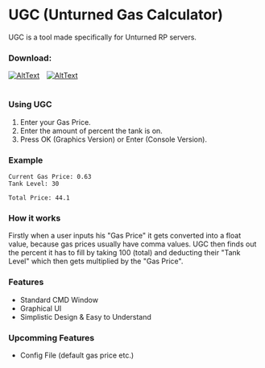 # UGC (Unturned Gas Calculator)

UGC is a tool made specifically for Unturned RP servers.

### Download:
[![AltText](https://raw.githubusercontent.com/XxJOxX25/UGC/main/Assets/ConsoleBTN.png)](https://github.com/XxJOxX25/UGC/releases/download/V1.3/UGC_Console.exe) ⠀[![AltText](https://raw.githubusercontent.com/XxJOxX25/UGC/main/Assets/GraphicsBTN.png)](https://github.com/XxJOxX25/UGC/releases/download/V1.3/Unzip_Me.zip)

#




### Using UGC

1. Enter your Gas Price.
2. Enter the amount of percent the tank is on.
3. Press OK (Graphics Version) or Enter (Console Version).

### Example


<pre><code>Current Gas Price: 0.63
Tank Level: 30

Total Price: 44.1
</code></pre>


### How it works

Firstly when a user inputs his "Gas Price" it gets converted into a float value, because gas prices usually have comma values. UGC then finds out the percent it has to fill by taking 100 (total) and deducting their "Tank Level" which then gets multiplied by the "Gas Price".

### Features

- Standard CMD Window
- Graphical UI
- Simplistic Design & Easy to Understand

### Upcomming Features

- Config File (default gas price etc.)

